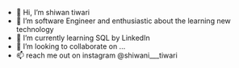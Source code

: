 - 👋 Hi, I’m shiwan tiwari 
- 👀 I’m software Engineer and enthusiastic about the learning new technology 
- 🌱 I’m currently learning SQL by LinkedIn 
- 💞️ I’m looking to collaborate on ...
- 📫  reach me out on instagram @shiwani___tiwari 

<!---
shiwani295/shiwani295 is a ✨ special ✨ repository because its `README.md` (this file) appears on your GitHub profile.
You can click the Preview link to take a look at your changes.
--->
